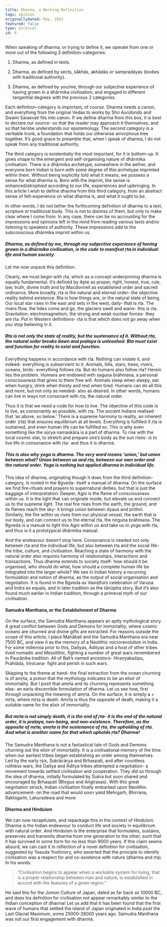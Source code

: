 ```yaml
---
title: Dharma, a Working Definition
tags: opinion
originallydated: May, 2021
featured: false
type: archival
id: 9
---
```


When speaking of dharma, or trying to define it, we operate from one or more out of the following 3 definition-categories:

1. Dharma, as defined in texts.

2. Dharma, as defined by sects, śākhās, akhāḍās or sampradāyas (bodies with traditional authority).

3. Dharma, as defined by you/me, through our subjective experience of having grown in a dhārmika civilisation, and engaged in different tangential degrees with the previous 2 categories.

Each definition-category is important, of course. Dharma needs a canon, and everything from the original Vedas to works by Shri Aurobindo and Swami Sarasvati fits into canon. If we define dharma from this box, it is best to declare our source- so that the reader may approach it themselves, and so that he/she understands our epistemology. The second category is a veritable trunk, a foundation that holds our otherwise amorphous tree together. It’s good grace to preamble that, when I speak of dharma, I do not speak from any traditional authority.

The third category is existentially the most important, for it is bottom-up. It gives shape to the emergent and self-organising nature of dhārmika civilisation. There is a dhārmika archetype, somewhere in the aether, and everyone born Indian is born with some degree of this archetype imprinted within them. Without being explicitly told what it means, we possess a sense for what dharma is. Born with the imprint, the sense is enhanced/atrophied according to our life, experiences and upbringing. In this article I wish to define dharma from this third category, from an abstract sense of felt-experience on what dharma is, and what it ought to be.

In other words, I do not tether the forthcoming definition of dharma to a text, scripture or traditional body. This is not to dismiss of them, but only to make clear where I come from. In any case, there can be no accounting for the impressions and opinions left in the mind from reading various texts and/or listening to speakers of authority. These impressions add to the subconscious dhārmika imprint within us.

##### Dharma, as defined by me, through my subjective experience of having grown in a dhārmika civilisation, is the code to manifest ṛta in individual life and human society.

Let me now unpack this definition.

Clearly, we must begin with ṛta, which as a concept underpinning dharma is equally fundamental. It’s defined by Apte as proper, right, honest, true, rule, law, truth, divine truth and by Macdonnell as established order and sacred ordinance. More broadly, ṛta is the natural and eternal order- the objective reality behind existence. Ṛta is how things are, or the natural state of being. Our local star rises in the east and sets in the west, daily- that is ṛta. The rivers flow, the tides come and go, the glaciers swell and wane- this is ṛta. Gravitation, electromagnetism, the strong and weak nuclear forces- they are ṛta. Put in Western definitions- ṛta is that which does not go away when you stop believing in it.

##### Ṛta is not only the state of reality, but the sustenance of it. Without ṛta, the natural order breaks down and pralaya is unleashed. Ṛta must exist and function for reality to exist and function.

Everything happens in accordance with ṛta. Nothing can violate it, and indeed- everything is subservient to it. Animals, hills, stars, trees, rivers, oceans, birds- everything follows ṛta. But do humans also follow ṛta? Herein lies the problem. Humans are endowed with saguṇa brāhmaṇa, a personal consciousness that gives to them free will. Animals sleep when sleepy, eat when hungry, drink when thirsty and rest when tired. Humans can do all this and more, but not only as needed- also as desired. In other words, humans can live in ways not consonant with ṛta, the natural order.

Thus it is that we need a code for how to live. The objective of this code is to live, as consonantly as possible, with ṛta. The ancient Indians realised that ‘as above, so below.’ There is a supreme harmony to reality, an inherent order (ṛta) that ensures equilibrium at all levels. Everything is fulfilled if ṛta is sustained, and even human life can be fulfilled so. This is why even something like the sūrya namaskāra is a part of dharma. To rise with the local cosmic star, to stretch and prepare one’s body as the sun rises- is to live life in consonance with ṛta- and thus it is dharma.

##### This is also why yoga is dharma. The very word means ‘union,’ but union between what? Union between us and ṛta, between our own order and the natural order. Yoga is nothing but applied dharma in individual life.

This idea of dharma, originating though it does from the third definition-category, is rooted in the Ṛgveda- itself a manual of dharma. On the surface we find fire-rituals and prayers to supernatural deities, but that is just the baggage of interpretation. Deeper, Agni is the flame of consciousness within us. It is the light that can originate inside, but elevate us and connect us to the supreme light. The real fire rises from the earth, the ground, and its flames reach the sky- it brings union between dyaus and prithvī. Similarly, the fire within us rises from our physical vessel, the earth that is our body, and can connect us to the eternal ṛta, the nirguṇa brāhmaṇa. The Ṛgveda is a manual to light this Agni within us and take us to yoga with ṛta, and thus is it a prototypical dhārmika manual.

And the endeavour doesn’t stop here. Consonance is needed not only between ṛta and the individual life, but also between ṛta and the social life- the tribe, culture, and civilisation. Reaching a state of harmony with the natural order also requires harmony of relationships, interactions and transactions. Thus dharma extends to society itself- how should it be organised, who should do what, how should a complete human life be integrated into the larger whole? We see in Indian history a recurring formulation and notion of dharma, as the output of social organisation and negotiation. It is found in the Ṛgveda as Vasiṣṭha’s celebration of Varuṇa and Indra as equals, and in later tradition as the tānūptra story. But it’s also found much earlier in Indian tradition, through a primeval myth of our civilisation.

#### Samudra Manthana, or the Establishment of Dharma

On the surface, the Samudra Manthana appears an aptly mythological story. A great conflict between Gods and Demons for immortality, where cosmic oceans are churned and divine gifts are extracted. For reasons outside the scope of this article, I place Mahābali and the Samudra Manthana era near 7500 BC, and view it as the memory of a Neolithic microrevolution in India. For some millennia prior to this, Daityas, Ādityas and a host of other tribes lived nomadic and Mesolithic, fighting a number of great wars remembered in Paurāṇika tradition. All of Bali’s named ancestors- Hiraṇyakaśipu, Prahlāda, Virocana- fight and perish in such wars.

Skipping to the theme at hand- the final extraction from the ocean churning is of amṛta, a potion that the mythology indicates to be an elixir of immortality. But I posit that amṛta and its churning represents something else- an early discernible formulation of dharma. Let us see how, first through unpacking the meaning of amṛta. On the surface, it is simply a + mṛta, where mṛta is death. Amṛta is thus the opposite of death, making it a suitable name for the elixir of immortality.

##### But mṛta is not simply death, it is the end of ṛta- it is the end of the natural order, it is pralaya, non-being, and non-existence. Therefore, as the opposite of mṛta, amṛta is the sustenance of ṛta, the upholding of ṛta. And what is another name for that which upholds ṛta? Dharma!

The Samudra Manthana is not a fantastical tale of Gods and Demons churning out the elixir of immortality. It is a civilisational memory of the time when our earliest tribes began establishing an order among themselves. Led by the early ṛṣis, Śukrācārya and Bṛhaspati, and after countless ruthless wars, the Daitya and Āditya tribes attempted a negotiation- a movement towards settled civilisation and cooperation. They did so through the idea of dharma, initially formulated by Śukra but soon shared and encouraged by Bṛhaspati (Bhṛgus and Aṅgirasas). With this great negotiation struck, Indian civilisation finally embarked upon Neolithic advancement- on the road that would soon yield Mehrgarh, Bhirrana, Rakhigarhi, Lahuradewa and more.

#### Dharma and Hinduism

We can now recapitulate, and repackage this in the context of Hinduism. Dharma is the Indian endeavour to conduct life and society in equilibrium with natural order. And Hinduism is the enterprise that formulates, sustains, preserves and transmits dharma from one generation to the other, such that it has survived in some form for no less than 9000 years. If this claim seems absurd, we can cast it in reflection of a novel definition for civilisation, suggested by Yasuda Yoshinory, who asserted that the principle to identify civilisation was a respect for and co-existence with nature (dharma and ṛta). In his words:

> “Civilisation begins to appear when a workable system for living, that is a proper relationship between man and nature, is established in accord with the features of a given region.”

He said this for the Jomon Culture of Japan, dated as far back as 10000 BC, and does his definition for civilisation not appear remarkably similar to the Indian conception of dharma! Let us add that it has been found that the first wave of humans that settled the island of Japan originated in India post the Last Glacial Maximum, some 25000-28000 years ago. Samudra Manthana was not our first engagement with dharma.